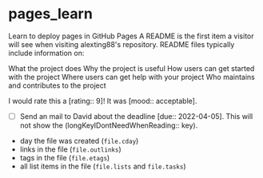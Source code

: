 # pages_learn
Learn to deploy pages in GitHub Pages
A README is the first item a visitor will see when visiting alexting88's repository. 
README files typically include information on:

What the project does
Why the project is useful
How users can get started with the project
Where users can get help with your project
Who maintains and contributes to the project

I would rate this a [rating:: 9]! It was [mood:: acceptable].  
- [ ] Send an mail to David about the deadline [due:: 2022-04-05].
This will not show the (longKeyIDontNeedWhenReading:: key).
-   day the file was created (`file.cday`)
-   links in the file (`file.outlinks`)
-   tags in the file (`file.etags`)
-   all list items in the file (`file.lists` and `file.tasks`)
